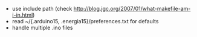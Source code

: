 - use include path 
  (check http://blog.jgc.org/2007/01/what-makefile-am-i-in.html)
- read ~/{.arduino15, .energia15}/preferences.txt for defaults
- handle multiple .ino files
